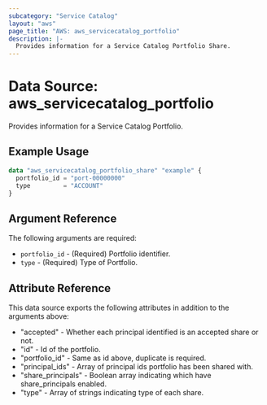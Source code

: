 ```yaml
---
subcategory: "Service Catalog"
layout: "aws"
page_title: "AWS: aws_servicecatalog_portfolio"
description: |-
  Provides information for a Service Catalog Portfolio Share.
---
```


# Data Source: aws_servicecatalog_portfolio

Provides information for a Service Catalog Portfolio.

## Example Usage

```terraform
data "aws_servicecatalog_portfolio_share" "example" {
  portfolio_id = "port-00000000"
  type         = "ACCOUNT"
}
```

## Argument Reference

The following arguments are required:

* `portfolio_id` - (Required) Portfolio identifier.
* `type` - (Required) Type of Portfolio.

## Attribute Reference

This data source exports the following attributes in addition to the arguments above:

* "accepted" - Whether each principal identified is an accepted share or not.
* "id" - Id of the portfolio.
* "portfolio_id" - Same as id above, duplicate is required.
* "principal_ids" - Array of principal ids portfolio has been shared with.
* "share_principals" - Boolean array indicating which have share_principals enabled.
* "type" - Array of strings indicating type of each share.
